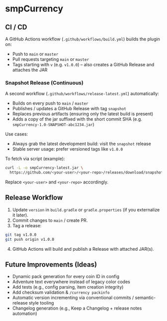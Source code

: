 # smpCurrency

## CI / CD
A GitHub Actions workflow (`.github/workflows/build.yml`) builds the plugin on:
- Push to `main` or `master`
- Pull requests targeting `main` or `master`
- Tags starting with `v` (e.g. `v1.0.0`) – also creates a GitHub Release and attaches the JAR

### Snapshot Release (Continuous)
A second workflow (`.github/workflows/release-latest.yml`) automatically:
- Builds on every push to `main` / `master`
- Publishes / updates a GitHub Release with tag `snapshot`
- Replaces previous artifacts (ensuring only the latest build is present)
- Adds a copy of the jar suffixed with the short commit SHA (e.g. `smpCurrency-1.0-SNAPSHOT-abc1234.jar`)

Use cases:
- Always grab the latest development build: visit the `snapshot` release
- Stable server usage: prefer versioned tags like `v1.0.0`

To fetch via script (example):
```bash
curl -L -o smpCurrency-latest.jar \
  https://github.com/<your-user>/<your-repo>/releases/download/snapshot/$(curl -s https://api.github.com/repos/<your-user>/<your-repo>/releases/tags/snapshot | grep browser_download_url | grep '.jar"' | head -n1 | cut -d '"' -f4 | xargs basename)
```
Replace `<your-user>` and `<your-repo>` accordingly.

## Release Workflow
1. Update `version` in `build.gradle` or `gradle.properties` (if you externalize it later).
2. Commit changes to `main` / create PR.
3. Tag a release:
```bash
git tag v1.0.0
git push origin v1.0.0
```
4. GitHub Actions will build and publish a Release with attached JAR(s).

## Future Improvements (Ideas)
- Dynamic pack generation for every coin ID in config
- Adventure text everywhere instead of legacy color codes
- Add tests (e.g., config parsing, item creation integrity)
- Add checksum validation & `/currency packinfo`
- Automatic version incrementing via conventional commits / semantic-release style tooling
- Changelog generation (e.g., Keep a Changelog + release notes automation)
